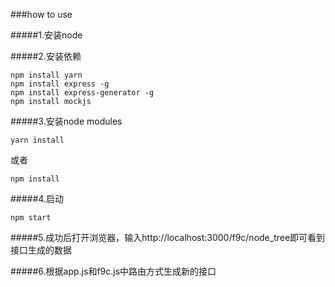 ###how to use 

#####1.安装node

#####2.安装依赖

    npm install yarn
    npm install express -g
    npm install express-generator -g
    npm install mockjs

#####3.安装node modules

    yarn install  

或者

    npm install

#####4.启动

    npm start

#####5.成功后打开浏览器，输入http://localhost:3000/f9c/node_tree即可看到接口生成的数据

#####6.根据app.js和f9c.js中路由方式生成新的接口
